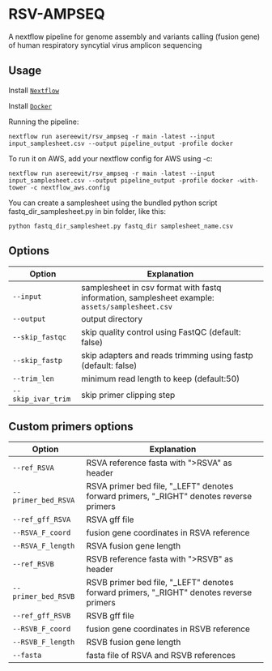 # RSV-AMPSEQ
A nextflow pipeline for genome assembly and variants calling (fusion gene) of human respiratory syncytial virus amplicon sequencing

## Usage
Install [`Nextflow`](https://www.nextflow.io/docs/latest/getstarted.html#installation)

Install [`Docker`](https://docs.docker.com/engine/installation/)

Running the pipeline:

```
nextflow run asereewit/rsv_ampseq -r main -latest --input input_samplesheet.csv --output pipeline_output -profile docker
```

To run it on AWS, add your nextflow config for AWS using -c:

```
nextflow run asereewit/rsv_ampseq -r main -latest --input input_samplesheet.csv --output pipeline_output -profile docker -with-tower -c nextflow_aws.config
```

You can create a samplesheet using the bundled python script fastq_dir_samplesheet.py in bin folder, like this:

```
python fastq_dir_samplesheet.py fastq_dir samplesheet_name.csv
```

## Options
|Option|Explanation|
|------|-----------|
| `--input` | samplesheet in csv format with fastq information, samplesheet example: `assets/samplesheet.csv` |
| `--output` | output directory |
| `--skip_fastqc` | skip quality control using FastQC (default: false) |
| `--skip_fastp` | skip adapters and reads trimming using fastp (default: false) |
| `--trim_len` | minimum read length to keep (default:50) |
| `--skip_ivar_trim` | skip primer clipping step |

## Custom primers options
|Option|Explanation|
|------|-----------|
| `--ref_RSVA` | RSVA reference fasta with ">RSVA" as header |
| `--primer_bed_RSVA` | RSVA primer bed file, "_LEFT" denotes forward primers, "_RIGHT" denotes reverse primers |
| `--ref_gff_RSVA` | RSVA gff file |
| `--RSVA_F_coord` | fusion gene coordinates in RSVA reference |
| `--RSVA_F_length` | RSVA fusion gene length |
| `--ref_RSVB` | RSVB reference fasta with ">RSVB" as header |
| `--primer_bed_RSVB` | RSVB primer bed file, "_LEFT" denotes forward primers, "_RIGHT" denotes reverse primers |
| `--ref_gff_RSVB` | RSVB gff file |
| `--RSVB_F_coord` | fusion gene coordinates in RSVB reference |
| `--RSVB_F_length` | RSVB fusion gene length |
| `--fasta` | fasta file of RSVA and RSVB references |
